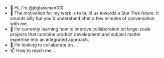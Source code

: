 - 👋 Hi, I’m @jdglassman310
- 👀 The motivation for my work is to build us towards a Star Trek future. It sounds silly but you'd understand after a few minutes of conversation with me.
- 🌱 I’m currently learning how to improve collaboration on large-scale projects that combine product development and subject matter expertise into an integrated approach. 
- 💞️ I’m looking to collaborate on ...
- 📫 How to reach me ...

<!---
jdglassman310/jdglassman310 is a ✨ special ✨ repository because its `README.md` (this file) appears on your GitHub profile.
You can click the Preview link to take a look at your changes.
--->
